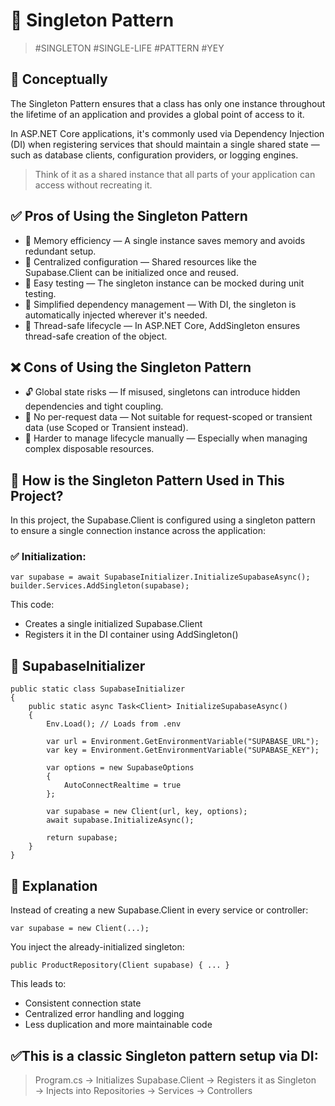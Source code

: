 ﻿# 🧩 Singleton Pattern
> #SINGLETON #SINGLE-LIFE #PATTERN #YEY
## 🧠 Conceptually
The Singleton Pattern ensures that a class has only one instance throughout the lifetime of an application and 
provides a global point of access to it.

In ASP.NET Core applications, it's commonly used via Dependency Injection (DI) when registering services that should 
maintain a single shared state — such as database clients, configuration providers, or logging engines.

> Think of it as a shared instance that all parts of your application can access without recreating it.

## ✅ Pros of Using the Singleton Pattern 
- 🧠 Memory efficiency — A single instance saves memory and avoids redundant setup.
- 🔄 Centralized configuration — Shared resources like the Supabase.Client can be initialized once and reused. 
- 🧪 Easy testing — The singleton instance can be mocked during unit testing. 
- 💉 Simplified dependency management — With DI, the singleton is automatically injected wherever it's needed.
- 🧱 Thread-safe lifecycle — In ASP.NET Core, AddSingleton ensures thread-safe creation of the object.

## ❌ Cons of Using the Singleton Pattern
- 🔓 Global state risks — If misused, singletons can introduce hidden dependencies and tight coupling. 
- 🔄 No per-request data — Not suitable for request-scoped or transient data (use Scoped or Transient instead). 
- 🤹 Harder to manage lifecycle manually — Especially when managing complex disposable resources.

## 🧪 How is the Singleton Pattern Used in This Project?
In this project, the Supabase.Client is configured using a singleton pattern to ensure a single 
connection instance across the application:

### ✅ Initialization:
```
var supabase = await SupabaseInitializer.InitializeSupabaseAsync();
builder.Services.AddSingleton(supabase);
```

This code:
- Creates a single initialized Supabase.Client 
- Registers it in the DI container using AddSingleton()

##  🔧 SupabaseInitializer
```
public static class SupabaseInitializer
{
    public static async Task<Client> InitializeSupabaseAsync()
    {
        Env.Load(); // Loads from .env

        var url = Environment.GetEnvironmentVariable("SUPABASE_URL");
        var key = Environment.GetEnvironmentVariable("SUPABASE_KEY");

        var options = new SupabaseOptions
        {
            AutoConnectRealtime = true
        };

        var supabase = new Client(url, key, options);
        await supabase.InitializeAsync();

        return supabase;
    }
}

```

## 🧩 Explanation
Instead of creating a new Supabase.Client in every service or controller:
``` 
var supabase = new Client(...);
```
You inject the already-initialized singleton:
```
public ProductRepository(Client supabase) { ... }
```

This leads to:
- Consistent connection state 
- Centralized error handling and logging 
- Less duplication and more maintainable code


## ✅This is a classic Singleton pattern setup via DI:
> Program.cs → Initializes Supabase.Client → Registers it as Singleton → Injects into 
> Repositories → Services → Controllers